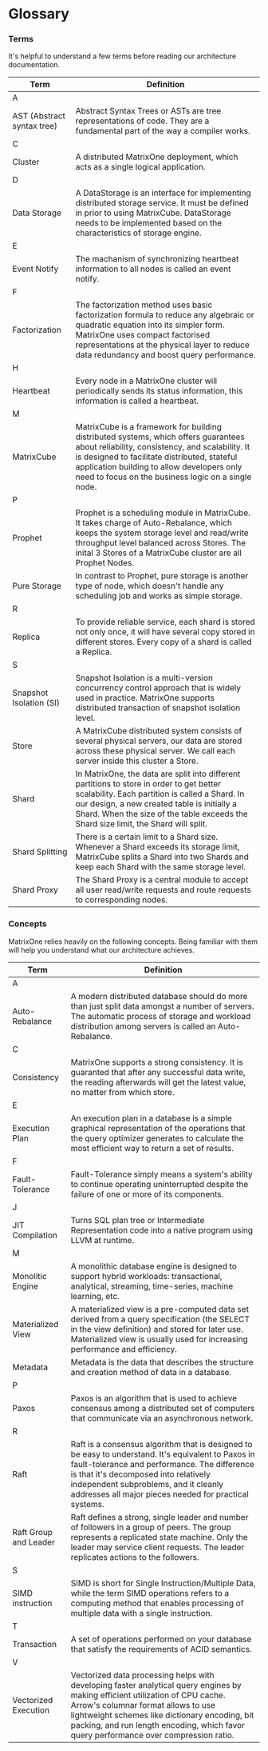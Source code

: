 # **Glossary** 

### **Terms**

It's helpful to understand a few terms before reading our architecture documentation.

|  Term   | Definition   |
|  ----  | ----  |
| A  |  |
| AST (Abstract syntax tree)  | Abstract Syntax Trees or ASTs are tree representations of code. They are a fundamental part of the way a compiler works. |
| C  |  |
| Cluster  | A distributed MatrixOne deployment, which acts as a single logical application.|
| D  |  |
 | Data Storage  | A DataStorage is an interface for implementing distributed storage service. It must be defined in prior to using MatrixCube. DataStorage needs to be implemented based on the characteristics of storage engine.|
| E  |  |
  | Event Notify | The machanism of synchronizing heartbeat information to all nodes is called an event notify. |
  | F  |  |
  | Factorization | The factorization method uses basic factorization formula to reduce any algebraic or quadratic equation into its simpler form. MatrixOne uses compact factorised representations at the physical layer to reduce data redundancy and boost query performance. |
  | H  |  |
  | Heartbeat | Every node in a MatrixOne cluster will periodically sends its status information, this information is called a heartbeat. |
 | M  |  |
  | MatrixCube | MatrixCube is a framework for building distributed systems, which offers guarantees about reliability, consistency, and scalability. It is designed to facilitate distributed, stateful application building to allow developers only need to focus on the business logic on a single node. | 
 | P  |  |
  | Prophet | Prophet is a scheduling module in MatrixCube. It takes charge of Auto-Rebalance, which keeps the system storage level and read/write throughput level balanced across Stores. The inital 3 Stores of a MatrixCube cluster are all Prophet Nodes. |
   | Pure Storage | In contrast to Prophet, pure storage is another type of node, which doesn't handle any scheduling job and works as simple storage. |
| R  |  |
  | Replica | To provide reliable service, each shard is stored not only once, it will have several copy stored in different stores. Every copy of a shard is called a Replica. |
  | S  |  |
  | Snapshot Isolation (SI) | Snapshot Isolation is a multi-version concurrency control approach that is widely used in practice. MatrixOne supports distributed transaction of snapshot isolation level. |
 | Store | A MatrixCube distributed system consists of several physical servers, our data are stored across these physical server. We call each server inside this cluster a Store. |
  | Shard | In MatrixOne, the data are split into different partitions to store in order to get better scalability. Each partition is called a Shard. In our design, a new created table is initially a Shard. When the size of the table exceeds the Shard size limit, the Shard will split. |
 | Shard Splitting | There is a certain limit to a Shard size. Whenever a Shard exceeds its storage limit, MatrixCube splits a Shard into two Shards and keep each Shard with the same storage level. |
  | Shard Proxy | The Shard Proxy is a central module to accept all user read/write requests and route requests to corresponding nodes.|


### **Concepts**

MatrixOne relies heavily on the following concepts. Being familiar with them will help you understand what our architecture achieves.


|  Term   | Definition   |
|  ----  | ----  |
| A  |  |
| Auto-Rebalance  | A modern distributed database should do more than just split data amongst a number of servers. The automatic process of storage and workload distribution among servers is called an Auto-Rebalance. |
| C  |  |
| Consistency  | MatrixOne supports a strong consistency. It is guaranted that after any successful data write, the reading afterwards will get the latest value, no matter from which store. |
| E  |  |
| Execution Plan  | An execution plan in a database is a simple graphical representation of the operations that the query optimizer generates to calculate the most efficient way to return a set of results.  |
| F  |  |
| Fault-Tolerance  | Fault-Tolerance simply means a system's ability to continue operating uninterrupted despite the failure of one or more of its components.  |
| J  |  |
| JIT Compilation  | Turns SQL plan tree or Intermediate Representation code into a native program using LLVM at runtime.  |
| M  |  |
| Monolitic Engine  | A monolithic database engine is designed to support hybrid workloads: transactional, analytical, streaming, time-series, machine learning, etc.  |
| Materialized View  | A materialized view is a pre-computed data set derived from a query specification (the SELECT in the view definition) and stored for later use. Materialized view is usually used for increasing performance and efficiency. |
| Metadata  | Metadata is the data that describes the structure and creation method of data in a database. |
| P  |  |
| Paxos  | Paxos is an algorithm that is used to achieve consensus among a distributed set of computers that communicate via an asynchronous network. |
| R  |  |
| Raft  | Raft is a consensus algorithm that is designed to be easy to understand. It's equivalent to Paxos in fault-tolerance and performance. The difference is that it's decomposed into relatively independent subproblems, and it cleanly addresses all major pieces needed for practical systems. |
| Raft Group and Leader | Raft defines a strong, single leader and number of followers in a group of peers. The group represents a replicated state machine. Only the leader may service client requests. The leader replicates actions to the followers. |
 | S  |  |
  | SIMD instruction | SIMD is short for Single Instruction/Multiple Data, while the term SIMD operations refers to a computing method that enables processing of multiple data with a single instruction. |
| T  |  |
| Transaction | A set of operations performed on your database that satisfy the requirements of ACID semantics. | 
| V  |  |
| Vectorized Execution  | Vectorized data processing helps with developing faster analytical query engines by making efficient utilization of CPU cache. Arrow's columnar format allows to use lightweight schemes like dictionary encoding, bit packing, and run length encoding, which favor query performance over compression ratio. |